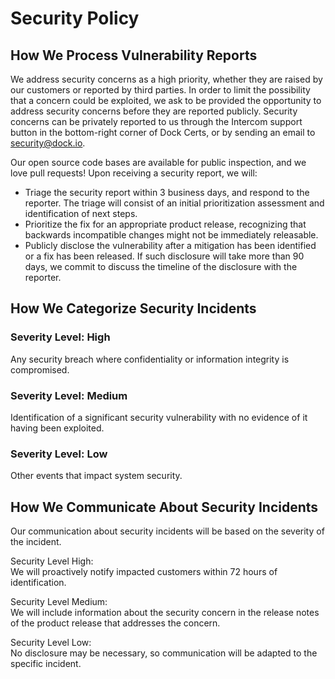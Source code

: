 # Security Policy

## How We Process Vulnerability Reports

We address security concerns as a high priority, whether they are raised by our customers or reported by third parties. In order to limit the possibility that a concern could be exploited, we ask to be provided the opportunity to address security concerns before they are reported publicly. Security concerns can be privately reported to us through the Intercom support button in the bottom-right corner of Dock Certs, or by sending an email to [security@dock.io](mailto:security@dock.io).

Our open source code bases are available for public inspection, and we love pull requests! Upon receiving a security report, we will:

* Triage the security report within 3 business days, and respond to the reporter. The triage will consist of an initial prioritization assessment and identification of next steps.
* Prioritize the fix for an appropriate product release, recognizing that backwards incompatible changes might not be immediately releasable.
* Publicly disclose the vulnerability after a mitigation has been identified or a fix has been released. If such disclosure will take more than 90 days, we commit to discuss the timeline of the disclosure with the reporter.

## How We Categorize Security Incidents

### Severity Level: High

Any security breach where confidentiality or information integrity is compromised.

### Severity Level: Medium

Identification of a significant security vulnerability with no evidence of it having been exploited.

### Severity Level: Low

Other events that impact system security.

## How We Communicate About Security Incidents

Our communication about security incidents will be based on the severity of the incident.

Security Level High:\
We will proactively notify impacted customers within 72 hours of identification.

Security Level Medium:\
We will include information about the security concern in the release notes of the product release that addresses the concern.

Security Level Low:\
No disclosure may be necessary, so communication will be adapted to the specific incident.
